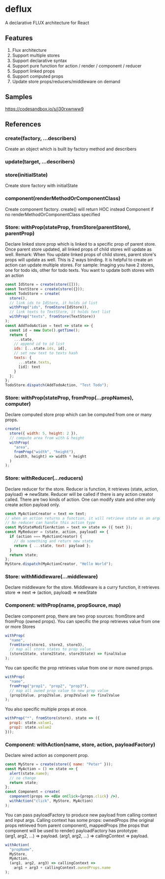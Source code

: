 # deflux

A declarative FLUX architecture for React

## Features

1.  Flux architecture
1.  Support multiple stores
1.  Support declarative syntax
1.  Support pure function for action / render / component / reducer
1.  Support linked props
1.  Support computed props
1.  Update store props/reducers/middleware on demand

## Samples

https://codesandbox.io/s/j30rxwnww9

## References

### create(factory, ...describers)

Create an object which is built by factory method and describers

### update(target, ...describers)

### store(initialState)

Create store factory with initialState

### component(renderMethodOrComponentClass)

Create component factory. create() will return HOC instead Component if no renderMethodOrComponentClass specified

### Store: withProp(stateProp, fromStore(parentStore), parentProp)

Declare linked store prop which is linked to a specific prop of parent store.
Once parent store updated, all linked props of child stores will update as well.
Remark: When You update linked props of child stores, parent store's props will update as well. This is 2 ways binding.
It is helpful to create an action can update multiple stores.
For sample: Imaging you have 2 stores, one for todo ids, other for todo texts. You want to update both stores with an action

```jsx harmony
const IdStore = create(store([]));
const TextStore = create(store({}));
const TodoStore = create(
  store(),
  // link ids to IdStore, it holds id list
  withProp("ids", fromStore(IdStore)),
  // link texts to TextStore, it holds text list
  withProp("texts", fromStore(TextStore))
);
const AddTodoAction = text => state => {
  const id = new Date().getTime();
  return {
    ...state,
    // append id to id list
    ids: [...state.ids, id],
    // set new text to texts hash
    texts: {
      ...state.texts,
      [id]: text
    }
  };
};
TodoStore.dispatch(AddTodoAction, "Test Todo");
```

### Store: withProp(stateProp, fromProp(...propNames), computer)

Declare computed store prop which can be computed from one or many props.

```jsx harmony
create(
  store({ width: 5, height: 2 }),
  // compute area from with & height
  withProp(
    "area",
    fromProp("width", "height"),
    (width, height) => width * height
  )
);
```

### Store: withReducer(...reducers)

Declare reducer for the store. Reducer is function, it retrieves (state, action, payload) => newState.
Reducer will be called if there is any action creator called.
There are two kinds of action. One can modify state and other only create action payload only.

```jsx harmony
const MyActionCreator = text => text;
// when an action returns a function, it will retrieve state as an argument and it becomes state modifier.
// No reducer can handle this action type
const MyStateModifierAction = text => state => ({ text });
const MyReducer = (state, action, payload) => {
  if (action === MyActionCreator) {
    // do something and return new state
    return { ...state, text: payload };
  }
  return state;
};
MyStore.dispatch(MyActionCreator, "Hello World");
```

### Store: withMiddleware(...middleware)

Declare middleware for the store. Middleware is a curry function, it retrieves store => next => (action, payload) => newState

### Component: withProp(name, propSource, map)

Declare component prop, there are two prop sources: fromStore and fromProp (owned props).
You can specific the prop retrieves value from one or more Stores

```jsx harmony
withProp(
  "name",
  fromStore(store1, store2, store3),
  // map all store states to prop value
  (store1State, store2State, store3State) => finalValue
);
```

You can specific the prop retrieves value from one or more owned props.

```jsx harmony
withProp(
  "name",
  fromProp("prop1", "prop2", "prop3"),
  // map all owned prop value to new prop value
  (prop1Value, prop2Value, prop3Value) => finalValue
);
```

You also specific multiple props at once.

```jsx harmony
withProp("*", fromStore(store), state => ({
  prop1: state.value1,
  prop2: state.value2
}));
```

### Component: withAction(name, store, action, payloadFactory)

Declare wired action as component prop.

```jsx harmony
const MyStore = create(store({ name: "Peter" }));
const MyAction = () => state => {
  alert(state.name);
  // no change
  return state;
};
const Component = create(
  component(props => <div onClick={props.click} />),
  withAction("click", MyStore, MyAction)
);
```

You can pass payloadFactory to produce new payload from calling context and input args.
Calling context has some props: ownedProps (the original props retrieved from parent component),
mappedProps (the props that component will be used to render)
payloadFactory has prototype:<br/>
(arg1, arg2, ...) => payload.
(arg1, arg2, ...) => callingContext => payload.

```jsx harmony
withAction(
  "propName",
  MyStore,
  MyAction,
  (arg1, arg2, arg3) => callingContext =>
    arg1 + arg3 + callingContext.ownedProps.name
);
```
